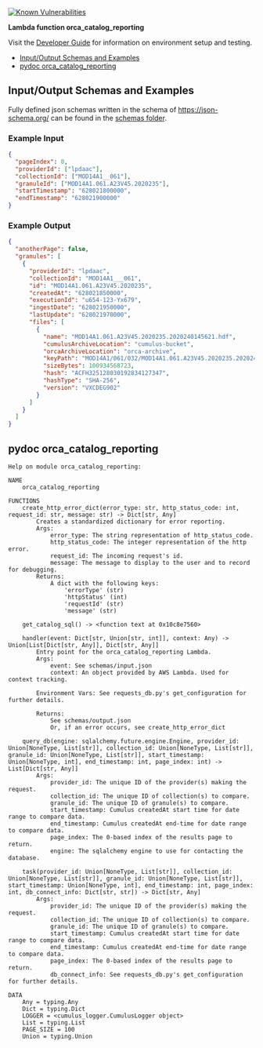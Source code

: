[![Known Vulnerabilities](https://snyk.io/test/github/nasa/cumulus-orca/badge.svg?targetFile=tasks/orca_catalog_reporting/requirements.txt)](https://snyk.io/test/github/nasa/cumulus-orca?targetFile=tasks/orca_catalog_reporting/requirements.txt)

**Lambda function orca_catalog_reporting**

Visit the [Developer Guide](https://nasa.github.io/cumulus-orca/docs/developer/development-guide/code/contrib-code-intro) for information on environment setup and testing.

- [Input/Output Schemas and Examples](#input-output-schemas)
- [pydoc orca_catalog_reporting](#pydoc)

<a name="input-output-schemas"></a>
## Input/Output Schemas and Examples
Fully defined json schemas written in the schema of https://json-schema.org/ can be found in the [schemas folder](schemas).

### Example Input
```json
{
  "pageIndex": 0,
  "providerId": ["lpdaac"],
  "collectionId": ["MOD14A1__061"],
  "granuleId": ["MOD14A1.061.A23V45.2020235"],
  "startTimestamp": "628021800000",
  "endTimestamp": "628021900000"
}
```

### Example Output
```json
{
  "anotherPage": false,
  "granules": [
    {
      "providerId": "lpdaac",
      "collectionId": "MOD14A1___061",
      "id": "MOD14A1.061.A23V45.2020235",
      "createdAt": "628021850000",
      "executionId": "u654-123-Yx679",
      "ingestDate": "628021950000",
      "lastUpdate": "628021970000",
      "files": [
        {
          "name": "MOD14A1.061.A23V45.2020235.2020240145621.hdf",
          "cumulusArchiveLocation": "cumulus-bucket",
          "orcaArchiveLocation": "orca-archive",
          "keyPath": "MOD14A1/061/032/MOD14A1.061.A23V45.2020235.2020240145621.hdf",
          "sizeBytes": 100934568723,
          "hash": "ACFH325128030192834127347",
          "hashType": "SHA-256",
          "version": "VXCDEG902"
        }
      ]
    }
  ]
}
```
<a name="pydoc"></a>
## pydoc orca_catalog_reporting
```
Help on module orca_catalog_reporting:

NAME
    orca_catalog_reporting

FUNCTIONS
    create_http_error_dict(error_type: str, http_status_code: int, request_id: str, message: str) -> Dict[str, Any]
        Creates a standardized dictionary for error reporting.
        Args:
            error_type: The string representation of http_status_code.
            http_status_code: The integer representation of the http error.
            request_id: The incoming request's id.
            message: The message to display to the user and to record for debugging.
        Returns:
            A dict with the following keys:
                'errorType' (str)
                'httpStatus' (int)
                'requestId' (str)
                'message' (str)
    
    get_catalog_sql() -> <function text at 0x10c8e7560>
    
    handler(event: Dict[str, Union[str, int]], context: Any) -> Union[List[Dict[str, Any]], Dict[str, Any]]
        Entry point for the orca_catalog_reporting Lambda.
        Args:
            event: See schemas/input.json
            context: An object provided by AWS Lambda. Used for context tracking.
        
        Environment Vars: See requests_db.py's get_configuration for further details.
        
        Returns:
            See schemas/output.json
            Or, if an error occurs, see create_http_error_dict
    
    query_db(engine: sqlalchemy.future.engine.Engine, provider_id: Union[NoneType, List[str]], collection_id: Union[NoneType, List[str]], granule_id: Union[NoneType, List[str]], start_timestamp: Union[NoneType, int], end_timestamp: int, page_index: int) -> List[Dict[str, Any]]
        Args:
            provider_id: The unique ID of the provider(s) making the request.
            collection_id: The unique ID of collection(s) to compare.
            granule_id: The unique ID of granule(s) to compare.
            start_timestamp: Cumulus createdAt start time for date range to compare data.
            end_timestamp: Cumulus createdAt end-time for date range to compare data.
            page_index: The 0-based index of the results page to return.
            engine: The sqlalchemy engine to use for contacting the database.
    
    task(provider_id: Union[NoneType, List[str]], collection_id: Union[NoneType, List[str]], granule_id: Union[NoneType, List[str]], start_timestamp: Union[NoneType, int], end_timestamp: int, page_index: int, db_connect_info: Dict[str, str]) -> Dict[str, Any]
        Args:
            provider_id: The unique ID of the provider(s) making the request.
            collection_id: The unique ID of collection(s) to compare.
            granule_id: The unique ID of granule(s) to compare.
            start_timestamp: Cumulus createdAt start time for date range to compare data.
            end_timestamp: Cumulus createdAt end-time for date range to compare data.
            page_index: The 0-based index of the results page to return.
            db_connect_info: See requests_db.py's get_configuration for further details.

DATA
    Any = typing.Any
    Dict = typing.Dict
    LOGGER = <cumulus_logger.CumulusLogger object>
    List = typing.List
    PAGE_SIZE = 100
    Union = typing.Union
```